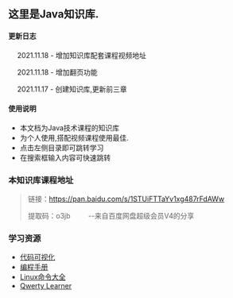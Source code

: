 ## 这里是Java知识库.

#### 更新日志

 &emsp; 2021.11.18  -  增加知识库配套课程视频地址

 &emsp; 2021.11.18  -  增加翻页功能

 &emsp; 2021.11.17  -  创建知识库,更新前三章

#### 使用说明

- 本文档为Java技术课程的知识库
- 为个人使用,搭配视频课程使用最佳.
- 点击左侧目录即可跳转学习
- 在搜索框输入内容可快速跳转

### 本知识库课程地址

> 链接：https://pan.baidu.com/s/1STUiFTTaYv1xg487rFdAWw
> 
>  提取码：o3jb 
>  &emsp; &emsp;--来自百度网盘超级会员V4的分享

### 学习资源

- [代码可视化](https://pythontutor.com/visualize.html#mode=edit)
- [编程手册](https://devdocs.io/)
- [Linux命令大全](https://man.linuxde.net/)
- [Qwerty Learner](https://qwerty.kaiyi.cool/)